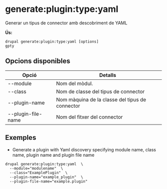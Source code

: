 # generate:plugin:type:yaml
Generar un tipus de connector amb descobriment de YAML

**Ús:**
```
drupal generate:plugin:type:yaml [options]
gpty
```

## Opcions disponibles
Opció | Detalls
-------|-------------
--module | Nom del mòdul.
--class | Nom de classe del tipus de connector
--plugin-name | Nom màquina de la classe del tipus de connector
--plugin-file-name | Nom del fitxer del connector

## Exemples
* Generate a plugin with Yaml discovery specifying module name, class name, plugin name and plugin file name
```
drupal generate:plugin:type:yaml  \
  --module="modulename"  \
  --class="ExamplePlugin"  \
  --plugin-name="example_plugin"  \
  --plugin-file-name="example.plugin"
```
